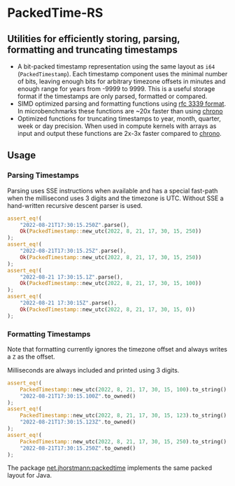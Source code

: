 # PackedTime-RS

## Utilities for efficiently storing, parsing, formatting and truncating timestamps

 - A bit-packed timestamp representation using the same layout as `i64` (`PackedTimestamp`).
   Each timestamp component uses the minimal number of bits, leaving enough bits for
   arbitrary timezone offsets in minutes and enough range for years from -9999 to 9999.
   This is a useful storage format if the timestamps are only parsed, formatted or compared. 
 - SIMD optimized parsing and formatting functions using [rfc 3339 format](https://datatracker.ietf.org/doc/html/rfc3339).
   In microbenchmarks these functions are ~20x faster than using [chrono][chrono]
 - Optimized functions for truncating timestamps to year, month, quarter, week or day precision.
   When used in compute kernels with arrays as input and output these functions are 2x-3x faster compared to [chrono][chrono].

## Usage

### Parsing Timestamps

Parsing uses SSE instructions when available and has a special fast-path when the millisecond uses 3 digits and the timezone is UTC.
Without SSE a hand-written recursive descent parser is used.

```rust
assert_eq!(
    "2022-08-21T17:30:15.250Z".parse(),
    Ok(PackedTimestamp::new_utc(2022, 8, 21, 17, 30, 15, 250))
);
assert_eq!(
    "2022-08-21T17:30:15.25Z".parse(),
    Ok(PackedTimestamp::new_utc(2022, 8, 21, 17, 30, 15, 250))
);
assert_eq!(
    "2022-08-21 17:30:15.1Z".parse(),
    Ok(PackedTimestamp::new_utc(2022, 8, 21, 17, 30, 15, 100))
);
assert_eq!(
    "2022-08-21 17:30:15Z".parse(),
    Ok(PackedTimestamp::new_utc(2022, 8, 21, 17, 30, 15, 0))
);
```

### Formatting Timestamps

Note that formatting currently ignores the timezone offset and always writes a `Z` as the offset.

Milliseconds are always included and printed using 3 digits.

```rust
assert_eq!(
    PackedTimestamp::new_utc(2022, 8, 21, 17, 30, 15, 100).to_string(),
    "2022-08-21T17:30:15.100Z".to_owned()
);
assert_eq!(
    PackedTimestamp::new_utc(2022, 8, 21, 17, 30, 15, 123).to_string(),
    "2022-08-21T17:30:15.123Z".to_owned()
);
assert_eq!(
    PackedTimestamp::new_utc(2022, 8, 21, 17, 30, 15, 250).to_string(),
    "2022-08-21T17:30:15.250Z".to_owned()
);
```




The package [net.jhorstmann:packedtime](https://github.com/jhorstmann/packedtime) implements the same packed layout for Java.


 [chrono]: https://crates.io/crates/chrono